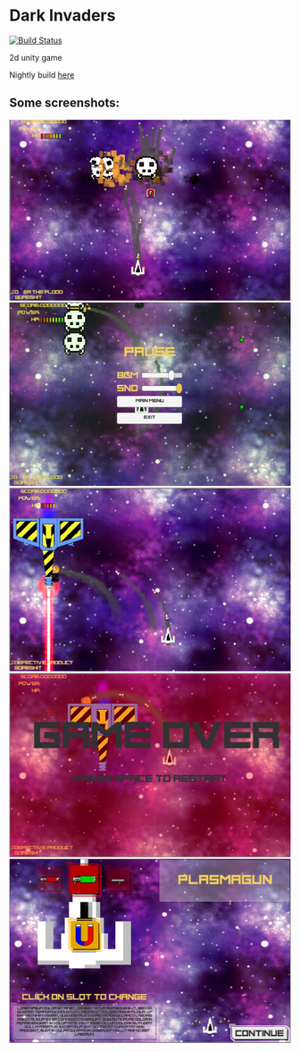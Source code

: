 # Dark Invaders
[![Build Status](https://travis-ci.org/cyberimp/Dark-Invaders.svg?branch=master)](https://travis-ci.org/cyberimp/Dark-Invaders)

2d unity game

Nightly build [here](https://www.dropbox.com/s/16gg7b1a1snmd4p/invaders_nightly.zip?dl=0)

## Some screenshots:
![](Screenshots/screen01.png)
![](Screenshots/screen02.png)
![](Screenshots/screen03.png)
![](Screenshots/screen04.png)
![](Screenshots/screen05.png)

